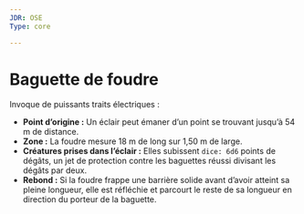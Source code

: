 ```yaml
---
JDR: OSE
Type: core

---
```

# Baguette de foudre

Invoque de puissants traits électriques :

- **Point d’origine :** Un éclair peut émaner d’un point se trouvant jusqu’à 54 m de distance.
- **Zone :** La foudre mesure 18 m de long sur 1,50 m de large.
- **Créatures prises dans l’éclair :** Elles subissent `dice: 6d6` points de dégâts, un jet de protection contre les baguettes réussi divisant les dégâts par deux.
- **Rebond :** Si la foudre frappe une barrière solide avant d’avoir atteint sa pleine longueur, elle est réfléchie et parcourt le reste de sa longueur en direction du porteur de la baguette.